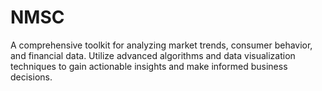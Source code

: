 # NMSC
A comprehensive toolkit for analyzing market trends, consumer behavior, and financial data. Utilize advanced algorithms and data visualization techniques to gain actionable insights and make informed business decisions.
